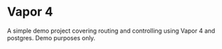 
# Vapor 4

A simple demo project covering routing and controlling using Vapor 4 and postgres. Demo purposes only.

